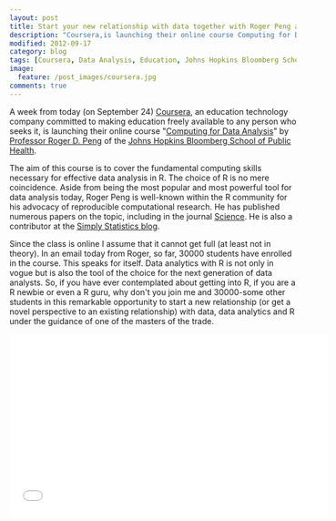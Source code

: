 ```yaml
---
layout: post
title: Start your new relationship with data together with Roger Peng and 30000 other students
description: "Coursera,is launching their online course Computing for Data Analysis by Professor Roger D. Peng of the Johns Hopkins Bloomberg School of Public Health"
modified: 2012-09-17
category: blog
tags: [Coursera, Data Analysis, Education, Johns Hopkins Bloomberg School of Public Health, Roger D. Peng, Statistics]
image:
  feature: /post_images/coursera.jpg
comments: true  
---
```

A week from today (on September 24) <a href="https://www.coursera.org">Coursera</a>,  an education technology company committed to making education freely available to any person who seeks it, is launching their online course "<a href="https://www.coursera.org/course/compdata">Computing for Data Analysis</a>" by <a href="http://www.biostat.jhsph.edu/~rpeng/">Professor Roger D. Peng</a> of the <a href="http://www.jhsph.edu">Johns Hopkins Bloomberg School of Public Health</a>.

The aim of this course is to cover the fundamental computing skills necessary for effective data analysis in R. The choice of R is no mere coincidence. Aside from being the most popular and most powerful tool for data analysis today, Roger Peng is well-known within the R community for his advocacy of reproducible computational research. He has published numerous papers on the topic, including in the journal <a href="http://www.ncbi.nlm.nih.gov/pubmed/22144613">Science</a>. He is also a contributor at the <a href="http://simplystatistics.org">Simply Statistics blog</a>.

Since the class is online I assume that it cannot get full (at least not in theory). In an email today from Roger, so far, 30000 students have enrolled in the course. This speaks for itself. Data analytics with R is not only in vogue but is also the tool of the choice for the next generation of data analysts. So, if you have ever contemplated about getting into R, if you are a R newbie or even a R guru, why don't you join me and 30000-some other students in this remarkable opportunity to start a new relationship (or get a novel perspective to an existing relationship) with data, data analytics and R under the guidance of one of the masters of the trade.

<iframe width="560" height="315" src="//www.youtube.com/embed/gk6E57H6mTs" frameborder="0"> </iframe>